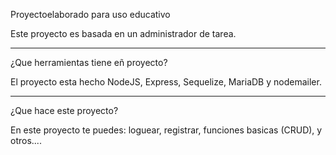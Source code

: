 Proyectoelaborado para uso educativo


Este proyecto es basada en un administrador de tarea.

-----------------------------------------

¿Que herramientas tiene eñ proyecto?


El proyecto esta hecho NodeJS, Express, Sequelize, MariaDB y nodemailer.

-------------------------------------------

¿Que hace este proyecto?

En este proyecto te puedes: loguear, registrar, funciones basicas (CRUD), y otros....


